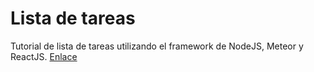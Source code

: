 # Lista de tareas
Tutorial de lista de tareas utilizando el framework de NodeJS, Meteor y ReactJS. [Enlace](https://react-tutorial.meteor.com)
